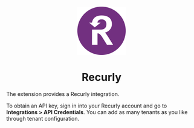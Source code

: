 <p align="center">
  <img src="assets/recurly-icon.png" height="128">
  <h1 align="center">Recurly</h1>
</p>

The extension provides a Recurly integration.

To obtain an API key, sign in into your Recurly account and go to **Integrations > API Credentials**.
You can add as many tenants as you like through tenant configuration.